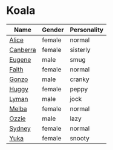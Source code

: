 # Koala

|Name|Gender|Personality|
|---|---|---|
|[Alice](./alice)|female|normal|
|[Canberra](./canberra)|female|sisterly|
|[Eugene](./eugene)|male|smug|
|[Faith](./faith)|female|normal|
|[Gonzo](./gonzo)|male|cranky|
|[Huggy](./huggy)|female|peppy|
|[Lyman](./lyman)|male|jock|
|[Melba](./melba)|female|normal|
|[Ozzie](./ozzie)|male|lazy|
|[Sydney](./sydney)|female|normal|
|[Yuka](./yuka)|female|snooty|
